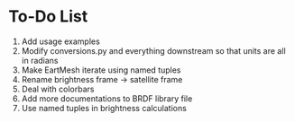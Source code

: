 # To-Do List
1. Add usage examples
2. Modify conversions.py and everything downstream so that units are all in radians
3. Make EartMesh iterate using named tuples
4. Rename brightness frame -> satellite frame
5. Deal with colorbars
6. Add more documentations to BRDF library file
7. Use named tuples in brightness calculations